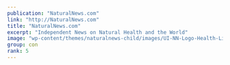 ```yaml
---
publication: "NaturalNews.com"
link: "http://NaturalNews.com"
title: "NaturalNews.com"
excerpt: "Independent News on Natural Health and the World"
image: "wp-content/themes/naturalnews-child/images/UI-NN-Logo-Health-Life-Liberty.svg"
group: con
rank: 5
---
```

